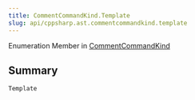 ```yaml
---
title: CommentCommandKind.Template
slug: api/cppsharp.ast.commentcommandkind.template
---
```

Enumeration Member in [CommentCommandKind](/api/cppsharp/ast/commentcommandkind)

## Summary



```csharp
Template
```

